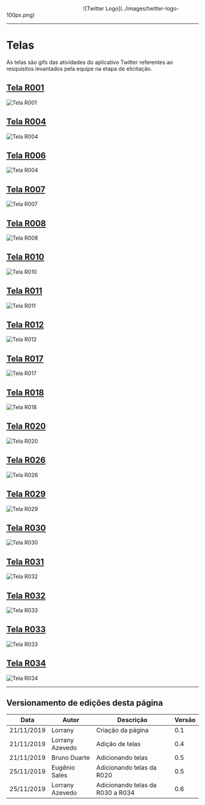 </br>
</br>
<span style="margin-left: 40%;">![Twitter Logo](../images/twitter-logo-100px.png)</span>

---

# Telas

As telas são gifs das atividades do aplicativo Twitter referentes ao resquisitos levantados pela equipe na etapa de elicitação.

<span id="telaR001"></span>
## **<a href="#telaR001">Tela R001</a>**

![Tela R001](../pos_rastreabilidade/telas/gifR001_1.gif "Tela R004")

<span id="telaR004"></span>
## **<a href="#telaR004">Tela R004</a>**

![Tela R004](../pos_rastreabilidade/telas/gifR004.gif "Tela R004")

<span id="telaR006"></span>
## **<a href="#telaR006">Tela R006</a>**

![Tela R004](../pos_rastreabilidade/telas/gifR006.gif "Tela R006")

<span id="telaR007"></span>
## **<a href="#telaR006">Tela R007</a>**


![Tela R007](../pos_rastreabilidade/telas/R007.gif "Tela R007")



<span id="telaR008"></span>
## **<a href="#telaR008">Tela R008</a>**


![Tela R008](../pos_rastreabilidade/telas/R008.gif "Tela R008")


<span id="telaR010"></span>
## **<a href="#telaR010">Tela R010</a>**


![Tela R010](../pos_rastreabilidade/telas/R010.jpg "Tela R010")

<span id="telaR011"></span>
## **<a href="#telaR011">Tela R011</a>**

![Tela R011](../pos_rastreabilidade/telas/R011.gif "Tela R011")


<span id="telaR012"></span>
## **<a href="#telaR012">Tela R012</a>**


![Tela R012](../pos_rastreabilidade/telas/R012.jpg "Tela R012")



<span id="telaR017"></span>
## **<a href="#telaR017">Tela R017</a>**


![Tela R017](../pos_rastreabilidade/telas/R017.gif "Tela R017")


<span id="telaR018"></span>
## **<a href="#telaR018">Tela R018</a>**


![Tela R018](../pos_rastreabilidade/telas/R018.gif "Tela R018")

<span id="telaR020"></span>
## **<a href="#telaR020">Tela R020</a>**

![Tela R020](../pos_rastreabilidade/telas/R020.gif "Tela R020")

<span id="telaR026"></span>
## **<a href="#telaR026">Tela R026</a>**

![Tela R026](../pos_rastreabilidade/telas/R026.gif "Tela R026")

<span id="telaR029"></span>
## **<a href="#telaR029">Tela R029</a>**

![Tela R029](../pos_rastreabilidade/telas/R029.gif "Tela R029")

<span id="telaR030"></span>
## **<a href="#telaR030">Tela R030</a>**

![Tela R030](../pos_rastreabilidade/telas/R030.gif "Tela R030")

<span id="telaR031"></span>
## **<a href="#telaR031">Tela R031</a>**

![Tela R032](../pos_rastreabilidade/telas/r031.jpg "Tela R031")

<span id="telaR032"></span>
## **<a href="#telaR032">Tela R032</a>**

![Tela R033](../pos_rastreabilidade/telas/R032.gif "Tela R032")

<span id="telaR033"></span>
## **<a href="#telaR033">Tela R033</a>**

![Tela R033](../pos_rastreabilidade/telas/R033.gif "Tela R033")

<span id="telaR034"></span>
## **<a href="#telaR034">Tela R034</a>**

![Tela R034](../pos_rastreabilidade/telas/R034.gif "Tela R034")

---

## Versionamento de edições desta página

| Data       | Autor            | Descrição                | Versão |
| ---------- | ---------------- | ------------------------ | ------ |
| 21/11/2019 | Lorrany | Criação da página  | 0.1    |
| 21/11/2019 | Lorrany Azevedo | Adição de telas | 0.4 |
|21/11/2019|Bruno Duarte|Adicionando telas|0.5|
|25/11/2019|Eugênio Sales|Adicionando telas da R020|0.5|
|25/11/2019|Lorrany Azevedo|Adicionando telas da R030 a R034|0.6|
